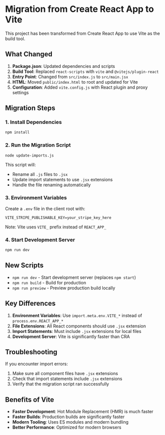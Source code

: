 # Migration from Create React App to Vite

This project has been transformed from Create React App to use Vite as the build tool.

## What Changed

1. **Package.json**: Updated dependencies and scripts
2. **Build Tool**: Replaced `react-scripts` with `vite` and `@vitejs/plugin-react`
3. **Entry Point**: Changed from `src/index.js` to `src/main.jsx`
4. **HTML**: Moved `public/index.html` to root and updated for Vite
5. **Configuration**: Added `vite.config.js` with React plugin and proxy settings

## Migration Steps

### 1. Install Dependencies
```bash
npm install
```

### 2. Run the Migration Script
```bash
node update-imports.js
```

This script will:
- Rename all `.js` files to `.jsx`
- Update import statements to use `.jsx` extensions
- Handle the file renaming automatically

### 3. Environment Variables
Create a `.env` file in the client root with:
```
VITE_STRIPE_PUBLISHABLE_KEY=your_stripe_key_here
```

Note: Vite uses `VITE_` prefix instead of `REACT_APP_`

### 4. Start Development Server
```bash
npm run dev
```

## New Scripts

- `npm run dev` - Start development server (replaces `npm start`)
- `npm run build` - Build for production
- `npm run preview` - Preview production build locally

## Key Differences

1. **Environment Variables**: Use `import.meta.env.VITE_*` instead of `process.env.REACT_APP_*`
2. **File Extensions**: All React components should use `.jsx` extension
3. **Import Statements**: Must include `.jsx` extensions for local files
4. **Development Server**: Vite is significantly faster than CRA

## Troubleshooting

If you encounter import errors:
1. Make sure all component files have `.jsx` extensions
2. Check that import statements include `.jsx` extensions
3. Verify that the migration script ran successfully

## Benefits of Vite

- **Faster Development**: Hot Module Replacement (HMR) is much faster
- **Faster Builds**: Production builds are significantly faster
- **Modern Tooling**: Uses ES modules and modern bundling
- **Better Performance**: Optimized for modern browsers
